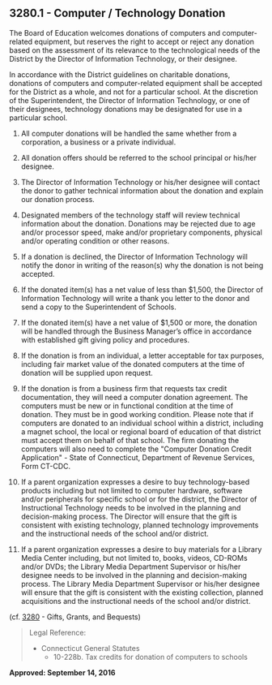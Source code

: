 ## 3280.1 - Computer / Technology Donation

The Board of Education welcomes donations of computers and computer-related equipment, but reserves the right to accept or reject any donation based on the assessment of its relevance to the technological needs of the District by the Director of Information Technology, or their designee.

In accordance with the District guidelines on charitable donations, donations of computers and computer-related equipment shall be accepted for the District as a whole, and not for a particular school. At the discretion of the Superintendent, the Director of Information Technology, or one of their designees, technology donations may be designated for use in a particular school.

1. All computer donations will be handled the same whether from a corporation, a business or a private individual.

2. All donation offers should be referred to the school principal or his/her designee.

3. The Director of Information Technology or his/her designee will contact the donor to gather technical information about the donation and explain our donation process.

4. Designated members of the technology staff will review technical information about the donation. Donations may be rejected due to age and/or processor speed, make and/or proprietary components, physical and/or operating condition or other reasons.

5. If a donation is declined, the Director of Information Technology will notify the donor in writing of the reason(s) why the donation is not being accepted.

6. If the donated item(s) has a net value of less than $1,500, the Director of Information Technology will write a thank you letter to the donor and send a copy to the Superintendent of Schools.

7. If the donated item(s) have a net value of $1,500 or more, the donation will be handled through the Business Manager’s office in accordance with established gift giving policy and procedures.

8. If the donation is from an individual, a letter acceptable for tax purposes, including fair market value of the donated computers at the time of donation will be supplied upon request.

9. If the donation is from a business firm that requests tax credit documentation, they will need a computer donation agreement.  The computers must be new or in functional condition at the time of donation. They must be in good working condition.  Please note that if computers are donated to an individual school within a district, including a magnet school, the local or regional board of education of that district must accept them on behalf of that school.  The firm donating the computers will also need to complete the "Computer Donation Credit Application" - State of Connecticut, Department of Revenue Services, Form CT-CDC.

10. If a parent organization expresses a desire to buy technology-based products including but not limited to computer hardware, software and/or peripherals for specific school or for the district, the Director of Instructional Technology needs to be involved in the planning and decision-making process. The Director will ensure that the gift is consistent with existing technology, planned technology improvements and the instructional needs of the school and/or district.

11. If a parent organization expresses a desire to buy materials for a Library Media Center including, but not limited to, books, videos, CD-ROMs and/or DVDs; the Library Media Department Supervisor or his/her designee needs to be involved in the planning and decision-making process. The Library Media Department Supervisor or his/her designee will ensure that the gift is consistent with the existing collection, planned acquisitions and the instructional needs of the school and/or district.

\(cf. [3280](/policies/3000/3280.md) - Gifts, Grants, and Bequests)

> Legal Reference: 
> 
> * Connecticut General Statutes
>   * 10-228b. Tax credits for donation of computers to schools

**Approved: September 14, 2016**

